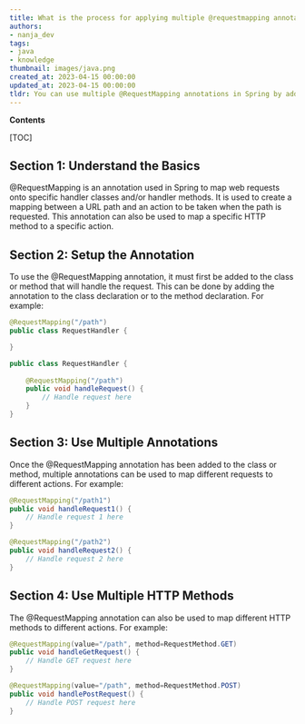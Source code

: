 ```yaml
---
title: What is the process for applying multiple @requestmapping annotations in spring?
authors:
- nanja_dev
tags:
- java
- knowledge
thumbnail: images/java.png
created_at: 2023-04-15 00:00:00
updated_at: 2023-04-15 00:00:00
tldr: You can use multiple @RequestMapping annotations in Spring by adding multiple mappings to a single controller method.
---
```


**Contents**

[TOC]

## Section 1: Understand the Basics

@RequestMapping is an annotation used in Spring to map web requests onto specific handler classes and/or handler methods. It is used to create a mapping between a URL path and an action to be taken when the path is requested. This annotation can also be used to map a specific HTTP method to a specific action.

## Section 2: Setup the Annotation

To use the @RequestMapping annotation, it must first be added to the class or method that will handle the request. This can be done by adding the annotation to the class declaration or to the method declaration. For example:

```java
@RequestMapping("/path")
public class RequestHandler {

}

public class RequestHandler {
    
    @RequestMapping("/path")
    public void handleRequest() {
        // Handle request here
    }
}
```

## Section 3: Use Multiple Annotations

Once the @RequestMapping annotation has been added to the class or method, multiple annotations can be used to map different requests to different actions. For example:

```java
@RequestMapping("/path1")
public void handleRequest1() {
    // Handle request 1 here
}

@RequestMapping("/path2")
public void handleRequest2() {
    // Handle request 2 here
}
```

## Section 4: Use Multiple HTTP Methods

The @RequestMapping annotation can also be used to map different HTTP methods to different actions. For example:

```java
@RequestMapping(value="/path", method=RequestMethod.GET)
public void handleGetRequest() {
    // Handle GET request here
}

@RequestMapping(value="/path", method=RequestMethod.POST)
public void handlePostRequest() {
    // Handle POST request here
}
```
